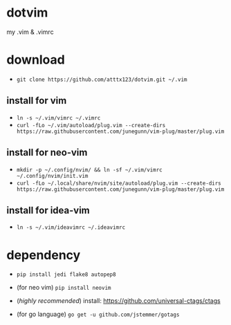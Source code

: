 dotvim
======

my .vim &amp; .vimrc

download
======

* `git clone https://github.com/atttx123/dotvim.git ~/.vim`

install for vim
------
* `ln -s ~/.vim/vimrc ~/.vimrc`
* `curl -fLo ~/.vim/autoload/plug.vim --create-dirs https://raw.githubusercontent.com/junegunn/vim-plug/master/plug.vim`

install for neo-vim
------
* `mkdir -p ~/.config/nvim/ && ln -sf ~/.vim/vimrc ~/.config/nvim/init.vim`
* `curl -fLo ~/.local/share/nvim/site/autoload/plug.vim --create-dirs https://raw.githubusercontent.com/junegunn/vim-plug/master/plug.vim`

install for idea-vim
------
* ```ln -s ~/.vim/ideavimrc ~/.ideavimrc```

dependency
======

* `pip install jedi flake8 autopep8`

* (for neo vim) `pip install neovim`

* (*highly recommended*) install: https://github.com/universal-ctags/ctags

* (for go language) `go get -u github.com/jstemmer/gotags`
